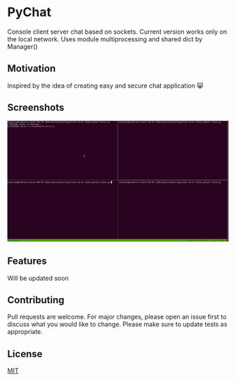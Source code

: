 # PyChat

Console client server chat based on sockets. Current version works only on the local network. Uses module multiprocessing and shared dict by Manager()

## Motivation

Inspired by the idea of creating easy and secure chat application 😸

## Screenshots

![](tmux_record.gif)

## Features

Will be updated soon

## Contributing

Pull requests are welcome. For major changes, please open an issue first to discuss what you would like to change.
Please make sure to update tests as appropriate.

## License

[MIT](https://choosealicense.com/licenses/mit/)
